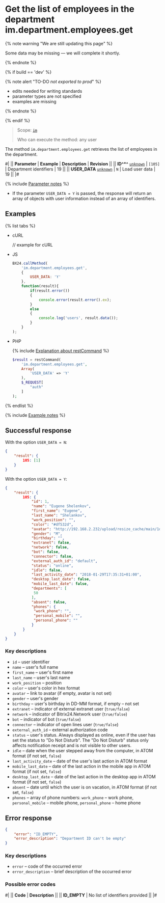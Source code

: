 # Get the list of employees in the department im.department.employees.get

{% note warning "We are still updating this page" %}

Some data may be missing — we will complete it shortly.

{% endnote %}

{% if build == 'dev' %}

{% note alert "TO-DO _not exported to prod_" %}

- edits needed for writing standards
- parameter types are not specified
- examples are missing

{% endnote %}

{% endif %}

> Scope: [`im`](../../scopes/permissions.md)
>
> Who can execute the method: any user

The method `im.department.employees.get` retrieves the list of employees in the department.

#|
|| **Parameter** | **Example** | **Description** | **Revision** ||
|| **ID^*^**
[`unknown`](../../data-types.md) | `[105]` | Department identifiers | 19 ||
|| **USER_DATA**
[`unknown`](../../data-types.md) | `N` | Load user data | 19 ||
|#

{% include [Parameter notes](../../../_includes/required.md) %}

- If the parameter `USER_DATA = Y` is passed, the response will return an array of objects with user information instead of an array of identifiers.

## Examples

{% list tabs %}

- cURL

    // example for cURL

- JS

    ```js
    BX24.callMethod(
        'im.department.employees.get',
        {
            USER_DATA: 'Y'
        },
        function(result){
            if(result.error())
            {
                console.error(result.error().ex);
            }
            else
            {
                console.log('users', result.data());
            }
        }
    );
    ```

- PHP

    {% include [Explanation about restCommand](../_includes/rest-command.md) %}

    ```php
    $result = restCommand(
        'im.department.employees.get',
        Array(
            'USER_DATA' => 'Y'
        ),
        $_REQUEST[
            "auth"
        ]
    );    
    ```

{% endlist %}

{% include [Example notes](../../../_includes/examples.md) %}

## Successful response

With the option `USER_DATA = N`:

```json
{
    "result": {
        105: [1]
    }
}    
```

With the option `USER_DATA = Y`:

```json
{    
    "result": {
        105: {
            "id": 1,
            "name": "Eugene Shelenkov",
            "first_name": "Eugene",
            "last_name": "Shelankov",
            "work_position": "",
            "color": "#df532d",
            "avatar": "http://192.168.2.232/upload/resize_cache/main/1d3/100_100_2/shelenkov.png",
            "gender": "M",
            "birthday": "",
            "extranet": false,
            "network": false,
            "bot": false,
            "connector": false,
            "external_auth_id": "default",
            "status": "online",
            "idle": false,
            "last_activity_date": "2018-01-29T17:35:31+01:00",
            "desktop_last_date": false,
            "mobile_last_date": false,
            "departments": [
             50
            ],
            "absent": false,
            "phones": {
             "work_phone": "",
             "personal_mobile": "",
             "personal_phone": ""
            }
        }
    }
}    
```

### Key descriptions

- `id` – user identifier
- `name` – user's full name
- `first_name` – user's first name
- `last_name` – user's last name
- `work_position` – position
- `color` – user's color in hex format
- `avatar` – link to avatar (if empty, avatar is not set)
- `gender` – user's gender
- `birthday` – user's birthday in DD-MM format, if empty – not set
- `extranet` – indicator of external extranet user (`true/false`)
- `network` – indicator of Bitrix24.Network user (`true/false`)
- `bot` – indicator of bot (`true/false`)
- `connector` – indicator of open lines user (`true/false`)
- `external_auth_id` – external authorization code
- `status` – user's status. Always displayed as online, even if the user has set the status to "Do Not Disturb". The "Do Not Disturb" status only affects notification receipt and is not visible to other users.
- `idle` – date when the user stepped away from the computer, in ATOM format (if not set, `false`)
- `last_activity_date` – date of the user's last action in ATOM format
- `mobile_last_date` – date of the last action in the mobile app in ATOM format (if not set, `false`)
- `desktop_last_date` – date of the last action in the desktop app in ATOM format (if not set, `false`)
- `absent` – date until which the user is on vacation, in ATOM format (if not set, `false`)
- `phones` – array of phone numbers: `work_phone` – work phone, `personal_mobile` – mobile phone, `personal_phone` – home phone

## Error response

```json
{
    "error": "ID_EMPTY",
    "error_description": "Department ID can't be empty"
}
```

### Key descriptions

- `error` – code of the occurred error
- `error_description` – brief description of the occurred error

### Possible error codes

#|
|| **Code** | **Description** ||
|| **ID_EMPTY** | No list of identifiers provided ||
|#